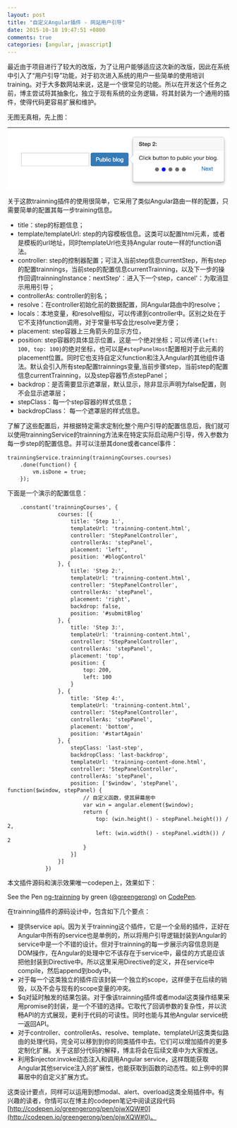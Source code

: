```yaml
---
layout: post
title: "自定义Angular插件 - 网站用户引导"
date: 2015-10-18 19:47:51 +0800
comments: true
categories: [angular, javascript]
---
```


最近由于项目进行了较大的改版，为了让用户能够适应这次新的改版，因此在系统中引入了“用户引导”功能，对于初次进入系统的用户一些简单的使用培训training。对于大多数网站来说，这是一个很常见的功能。所以在开发这个任务之前，博主尝试将其抽象化，独立于现有系统的业务逻辑，将其封装为一个通用的插件，使得代码更容易扩展和维护。

无图无真相，先上图：

![training demo](/images/blog_img/training-demo.png)

关于这款trainning插件的使用很简单，它采用了类似Angular路由一样的配置，只需要简单的配置其每一步training信息。

* title：step的标题信息；
* template/templateUrl: step的内容模板信息。这类可以配置html元素，或者是模板的url地址，同时templateUrl也支持Angular route一样的function语法。
* controller: step的控制器配置；可注入当前step信息currentStep，所有step的配置trainnings，当前step的配置信息currentTrainning，以及下一步的操作回调trainningInstance：nextStep'：进入下一个step，cancel'：为取消显示用用引导；
* controllerAs: controller的别名；
* resolve：在controller初始化前的数据配置，同Angular路由中的resolve；
* locals：本地变量，和resolve相似，可以传递到controller中。区别之处在于它不支持function调用，对于常量书写会比resolve更方便；
* placement: step容器上三角箭头的显示方位，
* position: step容器的具体显示位置，这是一个绝对坐标；可以传递`{left: 100, top: 100}`的绝对坐标，也可以是`#stepPanelHost`配置相对于此元素的placement位置。同时它也支持自定义function和注入Angular的其他组件语法。默认会引入所有step配置trainnings变量,当前步骤step，当前step的配置信息currentTrainning，以及step容器节点stepPanel；
* backdrop：是否需要显示遮罩层，默认显示，除非显示声明为false配置，则不会显示遮罩层；
* stepClass：每一个step容器的样式信息；
* backdropClass： 每一个遮罩层的样式信息。

了解了这些配置后，并根据特定需求定制化整个用户引导的配置信息后，我们就可以使用trainningService的trainning方法来在特定实际启动用户引导，传入参数为每一步step的配置信息。并可以注册其done或者cancel事件：

	trainningService.trainning(trainningCourses.courses)
        .done(function() {
            vm.isDone = true;
        });


下面是一个演示的配置信息：

		.constant('trainningCourses', {
			        courses: [{
			            title: 'Step 1:',
			            templateUrl: 'trainning-content.html',
			            controller: 'StepPanelController',
			            controllerAs: 'stepPanel',
			            placement: 'left',
			            position: '#blogControl'
			        }, {
			            title: 'Step 2:',
			            templateUrl: 'trainning-content.html',
			            controller: 'StepPanelController',
			            controllerAs: 'stepPanel',
			            placement: 'right',
			            backdrop: false,
			            position: '#submitBlog'
			        }, {
			            title: 'Step 3:',
			            templateUrl: 'trainning-content.html',
			            controller: 'StepPanelController',
			            controllerAs: 'stepPanel',
			            placement: 'top',
			            position: {
			                top: 200,
			                left: 100
			            }
			        }, {
			            title: 'Step 4:',
			            templateUrl: 'trainning-content.html',
			            controller: 'StepPanelController',
			            controllerAs: 'stepPanel',
			            placement: 'bottom',
			            position: '#startAgain'
			        }, {
			            stepClass: 'last-step',
			            backdropClass: 'last-backdrop',
			            templateUrl: 'trainning-content-done.html',
			            controller: 'StepPanelController',
			            controllerAs: 'stepPanel',
			            position: ['$window', 'stepPanel', function($window, stepPanel) {
			                // 自定义函数，使其屏幕居中
			                var win = angular.element($window);
			                return {
			                    top: (win.height() - stepPanel.height()) / 2,
			                    left: (win.width() - stepPanel.width()) / 2
			                }
			            }]
			        }]
			    })


本文插件源码和演示效果唯一codepen上，效果如下：

<p data-height="385" data-theme-id="0" data-slug-hash="pjwXQW" data-default-tab="result" data-user="greengerong" class='codepen'>See the Pen <a href='http://codepen.io/greengerong/pen/pjwXQW/'>ng-trainning</a> by green (<a href='http://codepen.io/greengerong'>@greengerong</a>) on <a href='http://codepen.io'>CodePen</a>.</p>
<script async src="//assets.codepen.io/assets/embed/ei.js"></script>


在trainning插件的源码设计中，包含如下几个要点：

* 提供service api。因为关于trainning这个插件，它是一个全局的插件，正好在Angular中所有的service也是单例的，所以将用户引导逻辑封装到Angular的service中是一个不错的设计。但对于trainning的每一步展示内容信息则是DOM操作，在Angular的处理中它不该存在于service中，最佳的方式是应该把他封装到Directive中。所以这里采用Directive的定义，并在service中compile，然后append到body中。
* 对于每一个这类独立的插件应该封装一个独立的scope，这样便于在后续的销毁，以及不会与现有的scope变量的冲突。
* $q对延时触发的结果包装。对于像该trainning插件或者modal这类操作结果采用promise的封装，是一个不错的选择。它取代了回调参数的复杂性，并以流畅API的方式展现，更利于代码的可读性。同时也能与其他Angular service统一返回API。
* 对于controller、controllerAs、resolve、template、templateUrl这类类似路由的处理代码，完全可以移到到你的同类插件中去。它们可以增加插件的更多定制化扩展。关于这部分代码的解释，博主将会在后续文章中为大家推送。
* 利用$injector.invoke动态注入和调用Angular service，这样既能获取Angular其他service注入的扩展性，也能获取到函数的动态性。如上例中的屏幕居中的自定义扩展方式。

这类设计要点，同样可以运用到想modal、alert、overload这类全局插件中。有兴趣的读者，你情可以在博主的codepen笔记中阅读这段代码[http://codepen.io/greengerong/pen/pjwXQW#0](http://codepen.io/greengerong/pen/pjwXQW#0)。

